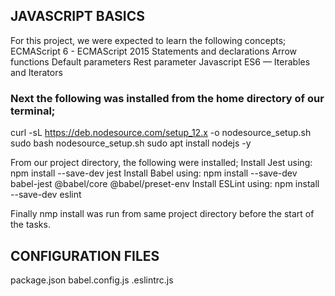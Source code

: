 ## JAVASCRIPT BASICS
For this project, we were expected to learn the following concepts;
ECMAScript 6 - ECMAScript 2015
Statements and declarations
Arrow functions
Default parameters
Rest parameter
Javascript ES6 — Iterables and Iterators

###  Next the following was installed from the home directory of our terminal;
curl -sL https://deb.nodesource.com/setup_12.x -o nodesource_setup.sh
sudo bash nodesource_setup.sh
sudo apt install nodejs -y

From our project directory, the following were installed;
Install Jest using: npm install --save-dev jest
Install Babel using: npm install --save-dev babel-jest @babel/core @babel/preset-env
Install ESLint using: npm install --save-dev eslint

Finally nmp install was run from same project directory before the start of the tasks.

## CONFIGURATION FILES
package.json
babel.config.js
.eslintrc.js
